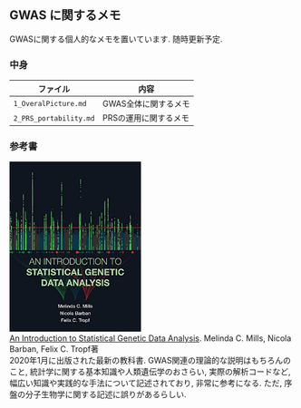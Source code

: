 ## GWAS に関するメモ
GWASに関する個人的なメモを置いています. 随時更新予定. 

### 中身
| ファイル | 内容 |
| --- | --- |
| `1_OveralPicture.md` | GWAS全体に関するメモ |
| `2_PRS_portability.md` | PRSの運用に関するメモ |

### 参考書
<img src="figure.jpg" height="300"><br>
[An Introduction to Statistical Genetic Data Analysis](https://www.amazon.co.jp/gp/product/B0849PJQ9V/ref=ppx_yo_dt_b_d_asin_title_o01?ie=UTF8&psc=1). Melinda C. Mills, Nicola Barban, Felix C. Tropf著<br>
2020年1月に出版された最新の教科書. GWAS関連の理論的な説明はもちろんのこと, 統計学に関する基本知識や人類遺伝学のおさらい, 実際の解析コードなど, 幅広い知識や実践的な手法について記述されており, 非常に参考になる. ただ, 序盤の分子生物学に関する記述に誤りがあるらしい.